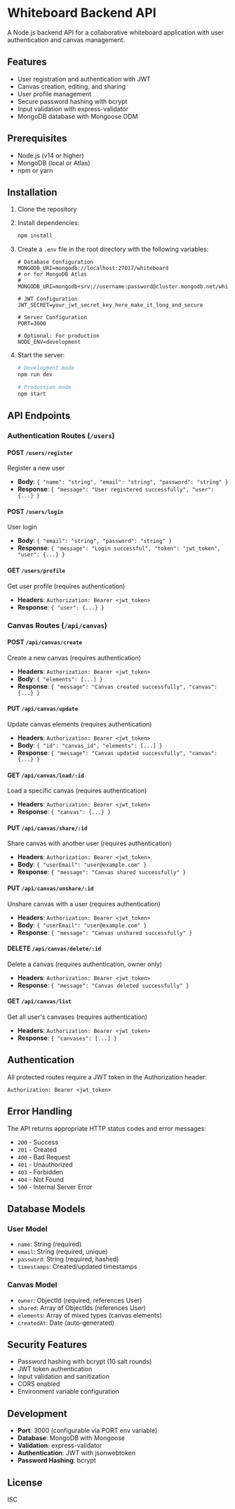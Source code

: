 # Whiteboard Backend API

A Node.js backend API for a collaborative whiteboard application with user authentication and canvas management.

## Features

- User registration and authentication with JWT
- Canvas creation, editing, and sharing
- User profile management
- Secure password hashing with bcrypt
- Input validation with express-validator
- MongoDB database with Mongoose ODM

## Prerequisites

- Node.js (v14 or higher)
- MongoDB (local or Atlas)
- npm or yarn

## Installation

1. Clone the repository
2. Install dependencies:
   ```bash
   npm install
   ```

3. Create a `.env` file in the root directory with the following variables:
   ```env
   # Database Configuration
   MONGODB_URI=mongodb://localhost:27017/whiteboard
   # or for MongoDB Atlas
   # MONGODB_URI=mongodb+srv://username:password@cluster.mongodb.net/whiteboard

   # JWT Configuration
   JWT_SECRET=your_jwt_secret_key_here_make_it_long_and_secure

   # Server Configuration
   PORT=3000

   # Optional: For production
   NODE_ENV=development
   ```

4. Start the server:
   ```bash
   # Development mode
   npm run dev
   
   # Production mode
   npm start
   ```

## API Endpoints

### Authentication Routes (`/users`)

#### POST `/users/register`
Register a new user
- **Body**: `{ "name": "string", "email": "string", "password": "string" }`
- **Response**: `{ "message": "User registered successfully", "user": {...} }`

#### POST `/users/login`
User login
- **Body**: `{ "email": "string", "password": "string" }`
- **Response**: `{ "message": "Login successful", "token": "jwt_token", "user": {...} }`

#### GET `/users/profile`
Get user profile (requires authentication)
- **Headers**: `Authorization: Bearer <jwt_token>`
- **Response**: `{ "user": {...} }`

### Canvas Routes (`/api/canvas`)

#### POST `/api/canvas/create`
Create a new canvas (requires authentication)
- **Headers**: `Authorization: Bearer <jwt_token>`
- **Body**: `{ "elements": [...] }`
- **Response**: `{ "message": "Canvas created successfully", "canvas": {...} }`

#### PUT `/api/canvas/update`
Update canvas elements (requires authentication)
- **Headers**: `Authorization: Bearer <jwt_token>`
- **Body**: `{ "id": "canvas_id", "elements": [...] }`
- **Response**: `{ "message": "Canvas updated successfully", "canvas": {...} }`

#### GET `/api/canvas/load/:id`
Load a specific canvas (requires authentication)
- **Headers**: `Authorization: Bearer <jwt_token>`
- **Response**: `{ "canvas": {...} }`

#### PUT `/api/canvas/share/:id`
Share canvas with another user (requires authentication)
- **Headers**: `Authorization: Bearer <jwt_token>`
- **Body**: `{ "userEmail": "user@example.com" }`
- **Response**: `{ "message": "Canvas shared successfully" }`

#### PUT `/api/canvas/unshare/:id`
Unshare canvas with a user (requires authentication)
- **Headers**: `Authorization: Bearer <jwt_token>`
- **Body**: `{ "userEmail": "user@example.com" }`
- **Response**: `{ "message": "Canvas unshared successfully" }`

#### DELETE `/api/canvas/delete/:id`
Delete a canvas (requires authentication, owner only)
- **Headers**: `Authorization: Bearer <jwt_token>`
- **Response**: `{ "message": "Canvas deleted successfully" }`

#### GET `/api/canvas/list`
Get all user's canvases (requires authentication)
- **Headers**: `Authorization: Bearer <jwt_token>`
- **Response**: `{ "canvases": [...] }`

## Authentication

All protected routes require a JWT token in the Authorization header:
```
Authorization: Bearer <jwt_token>
```

## Error Handling

The API returns appropriate HTTP status codes and error messages:
- `200` - Success
- `201` - Created
- `400` - Bad Request
- `401` - Unauthorized
- `403` - Forbidden
- `404` - Not Found
- `500` - Internal Server Error

## Database Models

### User Model
- `name`: String (required)
- `email`: String (required, unique)
- `password`: String (required, hashed)
- `timestamps`: Created/updated timestamps

### Canvas Model
- `owner`: ObjectId (required, references User)
- `shared`: Array of ObjectIds (references User)
- `elements`: Array of mixed types (canvas elements)
- `createdAt`: Date (auto-generated)

## Security Features

- Password hashing with bcrypt (10 salt rounds)
- JWT token authentication
- Input validation and sanitization
- CORS enabled
- Environment variable configuration

## Development

- **Port**: 3000 (configurable via PORT env variable)
- **Database**: MongoDB with Mongoose
- **Validation**: express-validator
- **Authentication**: JWT with jsonwebtoken
- **Password Hashing**: bcrypt

## License

ISC

